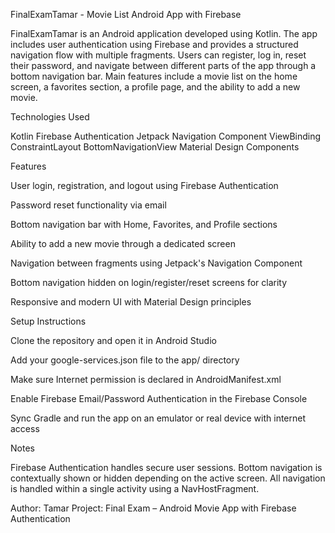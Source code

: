 FinalExamTamar - Movie List Android App with Firebase

FinalExamTamar is an Android application developed using Kotlin. The app includes user authentication using Firebase and provides a structured navigation flow with multiple fragments. Users can register, log in, reset their password, and navigate between different parts of the app through a bottom navigation bar. Main features include a movie list on the home screen, a favorites section, a profile page, and the ability to add a new movie.

Technologies Used

Kotlin
Firebase Authentication
Jetpack Navigation Component
ViewBinding
ConstraintLayout
BottomNavigationView
Material Design Components

Features

User login, registration, and logout using Firebase Authentication

Password reset functionality via email

Bottom navigation bar with Home, Favorites, and Profile sections

Ability to add a new movie through a dedicated screen

Navigation between fragments using Jetpack's Navigation Component

Bottom navigation hidden on login/register/reset screens for clarity

Responsive and modern UI with Material Design principles

Setup Instructions

Clone the repository and open it in Android Studio

Add your google-services.json file to the app/ directory

Make sure Internet permission is declared in AndroidManifest.xml

Enable Firebase Email/Password Authentication in the Firebase Console

Sync Gradle and run the app on an emulator or real device with internet access

Notes

Firebase Authentication handles secure user sessions.
Bottom navigation is contextually shown or hidden depending on the active screen.
All navigation is handled within a single activity using a NavHostFragment.

Author: Tamar
Project: Final Exam – Android Movie App with Firebase Authentication
